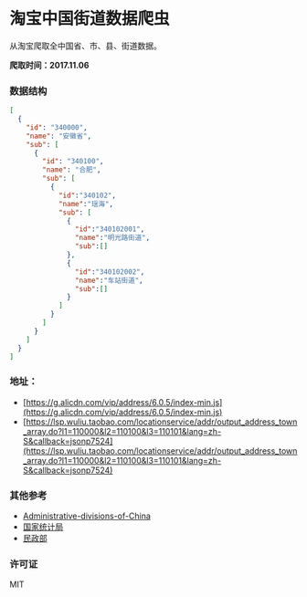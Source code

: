 # 淘宝中国街道数据爬虫

从淘宝爬取全中国省、市、县、街道数据。

**爬取时间：2017.11.06**

### 数据结构

```json
[
  {
    "id": "340000",
    "name": "安徽省",
    "sub": [
      {
        "id": "340100",
        "name": "合肥",
        "sub": [
          {
            "id":"340102",
            "name":"瑶海",
            "sub": [
              {
                "id":"340102001",
                "name":"明光路街道",
                "sub":[]
              },
              {
                "id":"340102002",
                "name":"车站街道",
                "sub":[]
              }
            ]
          }
        ]
      }
    ]
  }
]
```

### 地址：
- [https://g.alicdn.com/vip/address/6.0.5/index-min.js](https://g.alicdn.com/vip/address/6.0.5/index-min.js)
- [https://lsp.wuliu.taobao.com/locationservice/addr/output_address_town_array.do?l1=110000&l2=110100&l3=110101&lang=zh-S&callback=jsonp7524](https://lsp.wuliu.taobao.com/locationservice/addr/output_address_town_array.do?l1=110000&l2=110100&l3=110101&lang=zh-S&callback=jsonp7524)

### 其他参考

- [Administrative-divisions-of-China](https://github.com/modood/Administrative-divisions-of-China)
- [国家统计局](http://www.stats.gov.cn/tjsj/tjbz/tjyqhdmhcxhfdm/)
- [民政部](http://www.mca.gov.cn/article/sj/tjbz/a/)

### 许可证

MIT
